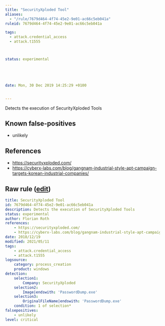 ```yaml
---
title: "SecurityXploded Tool"
aliases:
  - "/rule/7679d464-4f74-45e2-9e01-ac66c5eb041a"
ruleid: 7679d464-4f74-45e2-9e01-ac66c5eb041a

tags:
  - attack.credential_access
  - attack.t1555



status: experimental





date: Mon, 30 Dec 2019 14:25:29 +0100


---
```


Detects the execution of SecurityXploded Tools

<!--more-->


## Known false-positives

* unlikely



## References

* https://securityxploded.com/
* https://cyberx-labs.com/blog/gangnam-industrial-style-apt-campaign-targets-korean-industrial-companies/


## Raw rule ([edit](https://github.com/SigmaHQ/sigma/edit/master/rules/windows/process_creation/proc_creation_win_hack_secutyxploded.yml))
```yaml
title: SecurityXploded Tool
id: 7679d464-4f74-45e2-9e01-ac66c5eb041a
description: Detects the execution of SecurityXploded Tools
status: experimental
author: Florian Roth
references:
    - https://securityxploded.com/
    - https://cyberx-labs.com/blog/gangnam-industrial-style-apt-campaign-targets-korean-industrial-companies/
date: 2018/12/19
modified: 2021/05/11
tags:
    - attack.credential_access
    - attack.t1555
logsource:
    category: process_creation
    product: windows
detection:
    selection1:
        Company: SecurityXploded
    selection2:
        Image|endswith: 'PasswordDump.exe'
    selection3:
        OriginalFileName|endswith: 'PasswordDump.exe'
    condition: 1 of selection*
falsepositives:
    - unlikely
level: critical

```
